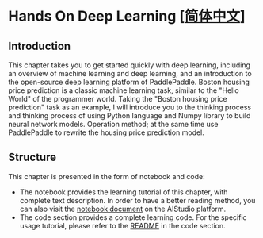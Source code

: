 # **Hands On Deep Learning [[简体中文](./README.md)]**

## **Introduction**

This chapter takes you to get started quickly with deep learning, including an overview of machine learning and deep learning, and an introduction to the open-source deep learning platform of PaddlePaddle. Boston housing price prediction is a classic machine learning task, similar to the "Hello World" of the programmer world. Taking the "Boston housing price prediction" task as an example, I will introduce you to the thinking process and thinking process of using Python language and Numpy library to build neural network models. Operation method; at the same time use PaddlePaddle to rewrite the housing price prediction model.

## **Structure**

This chapter is presented in the form of notebook and code:

- The notebook provides the learning tutorial of this chapter, with complete text description. In order to have a better reading method, you can also visit the [notebook document](https://aistudio.baidu.com/aistudio/education/group/info/1297/content) on the AIStudio platform.
- The code section provides a complete learning code. For the specific usage tutorial, please refer to the [README](./code/README_en.md) in the code section.
